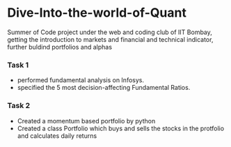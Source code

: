 # Dive-Into-the-world-of-Quant
Summer of Code project under the web and coding club of IIT Bombay, getting the introduction to markets and financial and technical indicator, further buldind portfolios and alphas

### Task 1 
-  performed fundamental analysis on Infosys.
-  specified the 5 most decision-affecting Fundamental Ratios.
  
### Task 2
- Created a momentum based portfolio by python
- Created a class Portfolio which buys and sells the stocks in the protfolio and calculates daily returns 
